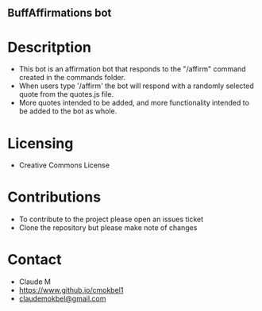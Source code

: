 ## BuffAffirmations bot

# Descritption
* This bot is an affirmation bot that responds to the "/affirm" command created in the commands folder. 
*  When users type '/affirm' the bot will respond with a randomly selected quote from the quotes.js file.
*  More quotes intended to be added, and more functionality intended to be added to the bot as whole.
# Licensing
* Creative Commons License
# Contributions
* To contribute to the project please open an issues ticket
* Clone the repository but please make note of changes
# Contact
* Claude M
* https://www.github.io/cmokbel1
* claudemokbel@gmail.com
